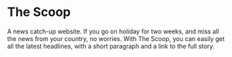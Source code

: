 The Scoop
=========
A news catch-up website.
If you go on holiday for two weeks, and miss all the news from your country, no worries.
With The Scoop, you can easily get all the latest headlines, with a short paragraph and a link to the full story.

